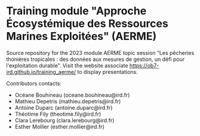 # Training module "Approche Écosystémique des Ressources Marines Exploitées" (AERME)

Source repository for the 2023 module AERME topic session "Les pêcheries thonières tropicales : des données aux mesures de gestion, un défi pour l'exploitation durable". Visit the website associate https://ob7-ird.github.io/training_aerme/ to display presentations.


Contributors contacts:

-   Océane Bouhineau (oceane.bouhineau\@ird.fr)
-   Mathieu Depetris (mathieu.depetris\@ird.fr)
-   Antoine Duparc (antoine.duparc\@ird.fr)
-   Théotime Fily (theotime.fily\@ird.fr)
-   Clara Lerebourg (clara.lerebourg\@ird.fr)
-   Esther Mollier (esther.mollier\@ird.fr)


